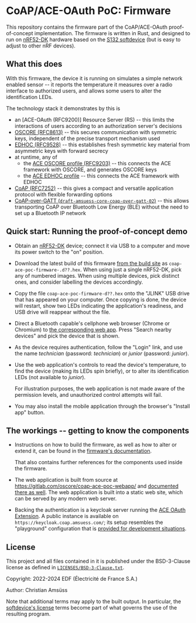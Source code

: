 <!--
SPDX-FileCopyrightText: Copyright 2022-2024 EDF (Électricité de France S.A.)
SPDX-License-Identifier: BSD-3-Clause
-->
CoAP/ACE-OAuth PoC: Firmware
============================

This repository contains the firmware part of the CoAP/ACE-OAuth proof-of-concept implementation.
The firmware is written in Rust,
and designed to run on [nRF52-DK] hardware based on the [S132 softdevice]
(but is easy to adjust to other nRF devices).

[nRF52-DK]: https://www.nordicsemi.com/Products/Development-hardware/nRF52-DK
[S132 softdevice]: https://www.nordicsemi.com/Products/Development-software/s132/

What this does
--------------

With this firmware,
the device it is running on simulates a simple network enabled sensor --
it reports the temperature it measures over a radio interface to authorized users,
and allows some users to alter the identification LEDs.

The technology stack it demonstrates by this is

* an [ACE-OAuth (RFC9200)] Resource Server (RS) -- this limits the interactions of users according to an authorization server's decisions
* [OSCORE (RFC8613)] -- this secures communication with symmetric keys, independent of the precise transport mechanism used
* [EDHOC (RFC9528)] -- this establishes fresh symmetric key material from asymmetric keys with forward secrecy
* at runtime, any of
  * the [ACE OSCORE profile (RFC9203)] -- this connects the ACE framework with OSCORE, and generates OSCORE keys
  * the [ACE EDHOC profile] -- this connects the ACE framework with EDHOC
* [CoAP (RFC7252)] -- this gives a compact and versatile application protocol with flexible forwarding options
* [CoAP-over-GATT (`draft-amsuess-core-coap-over-gatt-02`)] -- this allows transporting CoAP over Bluetooth Low Energy (BLE) without the need to set up a Bluetooth IP network

[ACE (RFC9200)]: https://www.rfc-editor.org/rfc/rfc9200.html
[ACE OSCORE profile (RFC9203)]: https://www.rfc-editor.org/rfc/rfc9203.html
[ACE EDHOC profile]: https://datatracker.ietf.org/doc/draft-ietf-ace-edhoc-oscore-profile/
[OSCORE (RFC8613)]: https://www.rfc-editor.org/rfc/rfc8613.html
[CoAP (RFC7252)]: https://www.rfc-editor.org/rfc/rfc7252.html
[EDHOC (RFC9528)]: https://datatracker.ietf.org/doc/html/rfc9528
[CoAP-over-GATT (`draft-amsuess-core-coap-over-gatt-02`)]: https://www.ietf.org/archive/id/draft-amsuess-core-coap-over-gatt-02.html

Quick start: Running the proof-of-concept demo
----------------------------------------------

* Obtain an [nRF52-DK] device; connect it via USB to a computer and move its power switch to the "on" position.
* Download the latest build of this firmware [from the build site] as `coap-ace-poc-firmware-.d??.hex`.
  When using just a single nRF52-DK, pick any of numbered images.
  When using multiple devices, pick distinct ones, and consider labelling the devices accordingly.
* Copy the file `coap-ace-poc-firmware-d??.hex` onto the "JLINK" USB drive that has appeared on your computer.
  Once copying is done, the device will restart,
  show two LEDs indicating the application's readiness,
  and USB drive will reappear without the file.
* Direct a Bluetooth capable's cellphone web browser (Chrome or Chromium) to [the corresponding web app].
  Press "Search nearby devices" and pick the device that is shown.
* As the device requires authentication,
  follow the "Login" link, and use the name *technician* (password: *technician*) or *junior* (password: *junior*).
* Use the web application's controls to read the device's temperature,
  to find the device (making its LEDs spin briefly),
  or to alter its identification LEDs (not available to *junior*).

  For illustration purposes, the web application is not made aware of the permission levels,
  and unauthorized control attempts will fail.
* You may also install the mobile application through the browser's "Install app" button.

[from the build site]: https://oscore.gitlab.io/coap-ace-poc-firmware/
[the corresponding web app]: https://oscore.gitlab.io/coap-ace-poc-webapp/

The workings -- getting to know the components
----------------------------------------------

* Instructions on how to build the firmware,
  as well as how to alter or extend it,
  can be found in the [firmware's documentation].

  That also contains further references for the components used inside the firmware.

* The web application is built from source at https://gitlab.com/oscore/coap-ace-poc-webapp/
  and [documented there as well].
  The web application is built into a static web site,
  which can be served by any modern web server.

* Backing the authentication is a keycloak server running the [ACE OAuth Extension].
  A public instance is available on `https://keycloak.coap.amsuess.com/`;
  its setup resembles the "playground" configuration that is [provided for development situations].


[firmware's documentation]: https://oscore.gitlab.io/coap-ace-poc-firmware/doc/coap_ace_poc_firmware/
[documented there as well]: https://oscore.gitlab.io/coap-ace-poc-webapp/doc/coap_ace_poc_webapp/
[ACE OAuth Extension]: https://gitlab.com/oscore/keycloak-ace-oauth-extension/
[provided for development situations]: https://gitlab.com/oscore/keycloak-ace-oauth-extension/-/tree/main/playground

License
-------

This project and all files contained in it is published under the
BSD-3-Clause license as defined in [`LICENSES/BSD-3-Clause.txt`](LICENSES/BSD-3-Clause.txt).

Copyright: 2022-2024 EDF (Électricité de France S.A.)

Author: Christian Amsüss

Note that additional terms may apply to the built output.
In particular,
the [softdevice's license] terms become part of what governs the use of the resulting program.

[softdevice's license]: https://www.nordicsemi.com/Products/Development-software/s132/download
